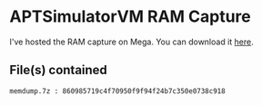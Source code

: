 # APTSimulatorVM RAM Capture

I've hosted the RAM capture on Mega. You can download it [here](https://mega.nz/file/gypSxQrA#27lmfxP1K7XMZkoMIgFNlx0SOuWfu_0bubstqrFs-A8).

## File(s) contained

`memdump.7z : 860985719c4f70950f9f94f24b7c350e0738c918`
